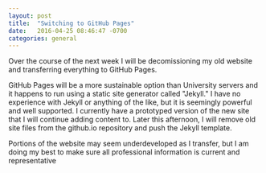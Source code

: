 ```yaml
---
layout: post
title:  "Switching to GitHub Pages"
date:   2016-04-25 08:46:47 -0700
categories: general
---
```


Over the course of the next week I will be decomissioning my old website and
transferring everything to GitHub Pages. 

GitHub Pages will be a more sustainable option than University servers and it
happens to run using a static site generator called "Jekyll." I have no
experience with Jekyll or anything of the like, but it is seemingly powerful
and well supported. I currently have a prototyped version of the new site that
I will continue adding content to. Later this afternoon, I will remove old site 
files from the github.io repository and push the Jekyll template. 

Portions of the website may seem underdeveloped as I transfer, but I am doing 
my best to make sure all professional information is current and representative
